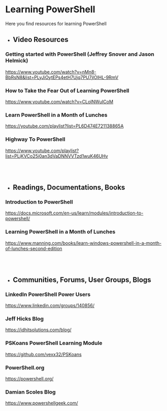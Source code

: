 # Learning PowerShell
Here you find resources for learning PowerShell

- ## Video Resources
### Getting started with PowerShell (Jeffrey Snover and Jason Helmick)

https://www.youtube.com/watch?v=nMn8-BbRsN8&list=PLyJiOytEPs4etH7Ujq7PU7jlOlHL-9RmV

### How to Take the Fear Out of Learning PowerShell 
https://www.youtube.com/watch?v=CLolNWuICoM

### Learn PowerShell in a Month of Lunches 
https://youtube.com/playlist?list=PL6D474E721138865A

### Highway To PowerShell

https://www.youtube.com/playlist?list=PLjKVCo25i0an3dVaDNNVVTzd1wuK46UHv




<br></br>
- ## Readings, Documentations, Books
### Introduction to PowerShell
https://docs.microsoft.com/en-us/learn/modules/introduction-to-powershell/


### Learning PowerShell in a Month of Lunches
https://www.manning.com/books/learn-windows-powershell-in-a-month-of-lunches-second-edition



<br></br>
- ## Communities, Forums, User Groups, Blogs

### LinkedIn PowerShell Power Users
https://www.linkedin.com/groups/140856/

### Jeff Hicks Blog
https://jdhitsolutions.com/blog/

### PSKoans PowerShell Learning Module
https://github.com/vexx32/PSKoans

### PowerShell.org
https://powershell.org/

### Damian Scoles Blog
https://www.powershellgeek.com/


